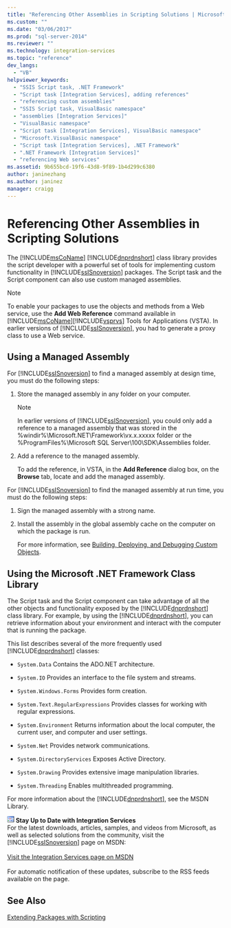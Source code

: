 ```yaml
---
title: "Referencing Other Assemblies in Scripting Solutions | Microsoft Docs"
ms.custom: ""
ms.date: "03/06/2017"
ms.prod: "sql-server-2014"
ms.reviewer: ""
ms.technology: integration-services
ms.topic: "reference"
dev_langs: 
  - "VB"
helpviewer_keywords: 
  - "SSIS Script task, .NET Framework"
  - "Script task [Integration Services], adding references"
  - "referencing custom assemblies"
  - "SSIS Script task, VisualBasic namespace"
  - "assemblies [Integration Services]"
  - "VisualBasic namespace"
  - "Script task [Integration Services], VisualBasic namespace"
  - "Microsoft.VisualBasic namespace"
  - "Script task [Integration Services], .NET Framework"
  - ".NET Framework [Integration Services]"
  - "referencing Web services"
ms.assetid: 9b655bcd-19f6-43d8-9f89-1b4d299c6380
author: janinezhang
ms.author: janinez
manager: craigg
---
```

# Referencing Other Assemblies in Scripting Solutions
  The [!INCLUDE[msCoName](../../includes/msconame-md.md)] [!INCLUDE[dnprdnshort](../../includes/dnprdnshort-md.md)] class library provides the script developer with a powerful set of tools for implementing custom functionality in [!INCLUDE[ssISnoversion](../../includes/ssisnoversion-md.md)] packages. The Script task and the Script component can also use custom managed assemblies.

> [!NOTE]
>  To enable your packages to use the objects and methods from a Web service, use the **Add Web Reference** command available in [!INCLUDE[msCoName](../../includes/msconame-md.md)][!INCLUDE[vsprvs](../../includes/vsprvs-md.md)] Tools for Applications (VSTA). In earlier versions of [!INCLUDE[ssISnoversion](../../includes/ssisnoversion-md.md)], you had to generate a proxy class to use a Web service.

## Using a Managed Assembly
 For [!INCLUDE[ssISnoversion](../../includes/ssisnoversion-md.md)] to find a managed assembly at design time, you must do the following steps:

1.  Store the managed assembly in any folder on your computer.

    > [!NOTE]
    >  In earlier versions of [!INCLUDE[ssISnoversion](../../includes/ssisnoversion-md.md)], you could only add a reference to a managed assembly that was stored in the %windir%\Microsoft.NET\Framework\vx.x.xxxxx folder or the %ProgramFiles%\Microsoft SQL Server\100\SDK\Assemblies folder.

2.  Add a reference to the managed assembly.

     To add the reference, in VSTA, in the **Add Reference** dialog box, on the **Browse** tab, locate and add the managed assembly.

 For [!INCLUDE[ssISnoversion](../../includes/ssisnoversion-md.md)] to find the managed assembly at run time, you must do the following steps:

1.  Sign the managed assembly with a strong name.

2.  Install the assembly in the global assembly cache on the computer on which the package is run.

     For more information, see [Building, Deploying, and Debugging Custom Objects](../extending-packages-custom-objects/building-deploying-and-debugging-custom-objects.md).

## Using the Microsoft .NET Framework Class Library
 The Script task and the Script component can take advantage of all the other objects and functionality exposed by the [!INCLUDE[dnprdnshort](../../includes/dnprdnshort-md.md)] class library. For example, by using the [!INCLUDE[dnprdnshort](../../includes/dnprdnshort-md.md)], you can retrieve information about your environment and interact with the computer that is running the package.

 This list describes several of the more frequently used [!INCLUDE[dnprdnshort](../../includes/dnprdnshort-md.md)] classes:

-   `System.Data` Contains the ADO.NET architecture.

-   `System.IO` Provides an interface to the file system and streams.

-   `System.Windows.Forms` Provides form creation.

-   `System.Text.RegularExpressions` Provides classes for working with regular expressions.

-   `System.Environment` Returns information about the local computer, the current user, and computer and user settings.

-   `System.Net` Provides network communications.

-   `System.DirectoryServices` Exposes Active Directory.

-   `System.Drawing` Provides extensive image manipulation libraries.

-   `System.Threading` Enables multithreaded programming.

 For more information about the [!INCLUDE[dnprdnshort](../../includes/dnprdnshort-md.md)], see the MSDN Library.

![Integration Services icon (small)](../media/dts-16.gif "Integration Services icon (small)")  **Stay Up to Date with Integration Services**<br /> For the latest downloads, articles, samples, and videos from Microsoft, as well as selected solutions from the community, visit the [!INCLUDE[ssISnoversion](../../includes/ssisnoversion-md.md)] page on MSDN:<br /><br /> [Visit the Integration Services page on MSDN](https://go.microsoft.com/fwlink/?LinkId=136655)<br /><br /> For automatic notification of these updates, subscribe to the RSS feeds available on the page.

## See Also
 [Extending Packages with Scripting](extending-packages-with-scripting.md)


